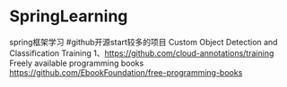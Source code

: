# SpringLearning
spring框架学习
#github开源start较多的项目
Custom Object Detection and Classification Training
1、https://github.com/cloud-annotations/training
Freely available programming books
https://github.com/EbookFoundation/free-programming-books
